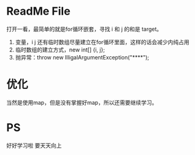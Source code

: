 # ReadMe File

打开一看，最简单的就是for循环嵌套，寻找 i 和 j 的和是 target。

1. 变量，i j 还有临时数组尽量建立在for循环里面，这样的话会减少内纯占用
2. 临时数组的建立方式，new int[] {i, j};
3. 抛异常：throw new IlligalArgumentException("****");


# 优化

当然是使用map，但是没有掌握好map，所以还需要继续学习。

# PS

好好学习啦 要天天向上
